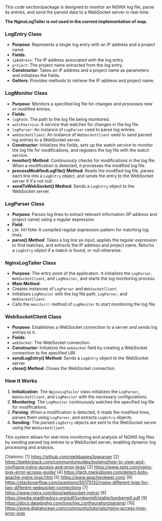 This code section/package is designed to monitor an NGINX log file, parse its entries, and send the parsed data to a WebSocket server in real-time. 

**The NginxLogTailer is not used in the current implementation of map.**

### LogEntry Class
- **Purpose**: Represents a single log entry with an IP address and a project name.
- **Fields**:
 - `ipAddress`: The IP address associated with the log entry.
 - `project`: The project name extracted from the log entry.
- **Constructor**: Takes an IP address and a project name as parameters and initializes the fields.
- **Getters**: Provides methods to retrieve the IP address and project name.

### LogMonitor Class
- **Purpose**: Monitors a specified log file for changes and processes new or modified entries.
- **Fields**:
 - `logPath`: The path to the log file being monitored.
 - `watchService`: A service that watches for changes in the log file.
 - `logParser`: An instance of `LogParser` used to parse log entries.
 - `webSocketClient`: An instance of `WebSocketClient` used to send parsed log entries to a WebSocket server.
- **Constructor**: Initializes the fields, sets up the watch service to monitor the log file for modifications, and registers the log file with the watch service.
- **monitor() Method**: Continuously checks for modifications in the log file. When a modification is detected, it processes the modified log file.
- **processModifiedLogFile() Method**: Reads the modified log file, parses each line into a `LogEntry` object, and sends the entry to the WebSocket server if it's not null.
- **sendToWebSocket() Method**: Sends a `LogEntry` object to the WebSocket server.

### LogParser Class
- **Purpose**: Parses log lines to extract relevant information (IP address and project name) using a regular expression.
- **Field**:
 - `LOG_PATTERN`: A compiled regular expression pattern for matching log lines.
- **parse() Method**: Takes a log line as input, applies the regular expression to find matches, and extracts the IP address and project name. Returns a `LogEntry` object if a match is found, or null otherwise.

### NginxLogTailer Class
- **Purpose**: The entry point of the application. It initializes the `LogParser`, `WebSocketClient`, and `LogMonitor`, and starts the log monitoring process.
- **Main Method**:
 - Creates instances of `LogParser` and `WebSocketClient`.
 - Initializes `LogMonitor` with the log file path, `LogParser`, and `WebSocketClient`.
 - Calls the `monitor()` method of `LogMonitor` to start monitoring the log file.

### WebSocketClient Class
- **Purpose**: Establishes a WebSocket connection to a server and sends log entries to it.
- **Fields**:
 - `webSocket`: The WebSocket connection.
- **Constructor**: Initializes the `webSocket` field by creating a WebSocket connection to the specified URI.
- **sendLogEntry() Method**: Sends a `LogEntry` object to the WebSocket server.
- **close() Method**: Closes the WebSocket connection.

### How It Works
1. **Initialization**: The `NginxLogTailer` class initializes the `LogParser`, `WebSocketClient`, and `LogMonitor` with the necessary configurations.
2. **Monitoring**: The `LogMonitor` continuously watches the specified log file for modifications.
3. **Parsing**: When a modification is detected, it reads the modified lines, parses them using `LogParser`, and extracts `LogEntry` objects.
4. **Sending**: The parsed `LogEntry` objects are sent to the WebSocket server using the `WebSocketClient`.

This system allows for real-time monitoring and analysis of NGINX log files by sending parsed log entries to a WebSocket server, enabling dynamic log processing and analysis.

Citations:
[1] https://github.com/nielsbasjes/logparser
[2] https://betterstack.com/community/guides/logging/how-to-view-and-configure-nginx-access-and-error-logs/
[3] https://www.xplg.com/nginx-logs-error-access-guide/
[4] https://tech.marksblogg.com/detect-bots-apache-nginx-logs.html
[5] https://www.apacheviewer.com/
[6] https://stackoverflow.com/questions/50175132/nginx-different-logs-for-two-different-websocket-connections
[7] https://www.nginx.com/blog/websocket-nginx/
[8] https://media.readthedocs.org/pdf/lumbermill/stable/lumbermill.pdf
[9] https://docs.datadoghq.com/logs/log_configuration/parsing/
[10] https://www.digitalocean.com/community/tutorials/nginx-access-logs-error-logs